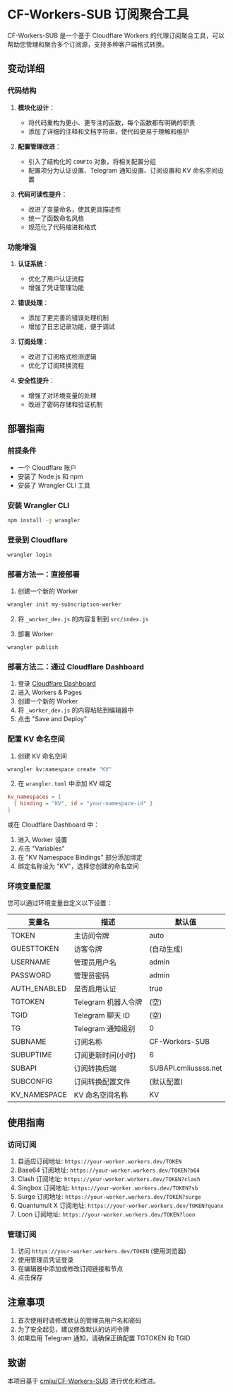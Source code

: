 # CF-Workers-SUB 订阅聚合工具

CF-Workers-SUB 是一个基于 Cloudflare Workers 的代理订阅聚合工具，可以帮助您管理和聚合多个订阅源，支持多种客户端格式转换。

## 变动详细

### 代码结构

1. **模块化设计**：
   - 将代码重构为更小、更专注的函数，每个函数都有明确的职责
   - 添加了详细的注释和文档字符串，使代码更易于理解和维护

2. **配置管理改进**：
   - 引入了结构化的 `CONFIG` 对象，将相关配置分组
   - 配置项分为认证设置、Telegram 通知设置、订阅设置和 KV 命名空间设置

3. **代码可读性提升**：
   - 改进了变量命名，使其更具描述性
   - 统一了函数命名风格
   - 规范化了代码缩进和格式

### 功能增强

1. **认证系统**：
   - 优化了用户认证流程
   - 增强了凭证管理功能

2. **错误处理**：
   - 添加了更完善的错误处理机制
   - 增加了日志记录功能，便于调试

3. **订阅处理**：
   - 改进了订阅格式检测逻辑
   - 优化了订阅转换流程

4. **安全性提升**：
   - 增强了对环境变量的处理
   - 改进了密码存储和验证机制

## 部署指南

### 前提条件

- 一个 Cloudflare 账户
- 安装了 Node.js 和 npm
- 安装了 Wrangler CLI 工具

### 安装 Wrangler CLI

```bash
npm install -g wrangler
```

### 登录到 Cloudflare

```bash
wrangler login
```

### 部署方法一：直接部署

1. 创建一个新的 Worker

```bash
wrangler init my-subscription-worker
```

2. 将 `_worker_dev.js` 的内容复制到 `src/index.js`

3. 部署 Worker

```bash
wrangler publish
```

### 部署方法二：通过 Cloudflare Dashboard

1. 登录 [Cloudflare Dashboard](https://dash.cloudflare.com/)
2. 进入 Workers & Pages
3. 创建一个新的 Worker
4. 将 `_worker_dev.js` 的内容粘贴到编辑器中
5. 点击 "Save and Deploy"

### 配置 KV 命名空间

1. 创建 KV 命名空间

```bash
wrangler kv:namespace create "KV"
```

2. 在 `wrangler.toml` 中添加 KV 绑定

```toml
kv_namespaces = [
  { binding = "KV", id = "your-namespace-id" }
]
```

或在 Cloudflare Dashboard 中：
1. 进入 Worker 设置
2. 点击 "Variables"
3. 在 "KV Namespace Bindings" 部分添加绑定
4. 绑定名称设为 "KV"，选择您创建的命名空间

### 环境变量配置

您可以通过环境变量自定义以下设置：

| 变量名 | 描述 | 默认值 |
|--------|------|--------|
| TOKEN | 主访问令牌 | auto |
| GUESTTOKEN | 访客令牌 | (自动生成) |
| USERNAME | 管理员用户名 | admin |
| PASSWORD | 管理员密码 | admin |
| AUTH_ENABLED | 是否启用认证 | true |
| TGTOKEN | Telegram 机器人令牌 | (空) |
| TGID | Telegram 聊天 ID | (空) |
| TG | Telegram 通知级别 | 0 |
| SUBNAME | 订阅名称 | CF-Workers-SUB |
| SUBUPTIME | 订阅更新时间(小时) | 6 |
| SUBAPI | 订阅转换后端 | SUBAPI.cmliussss.net |
| SUBCONFIG | 订阅转换配置文件 | (默认配置) |
| KV_NAMESPACE | KV 命名空间名称 | KV |

## 使用指南

### 访问订阅

1. 自适应订阅地址: `https://your-worker.workers.dev/TOKEN`
2. Base64 订阅地址: `https://your-worker.workers.dev/TOKEN?b64`
3. Clash 订阅地址: `https://your-worker.workers.dev/TOKEN?clash`
4. Singbox 订阅地址: `https://your-worker.workers.dev/TOKEN?sb`
5. Surge 订阅地址: `https://your-worker.workers.dev/TOKEN?surge`
6. Quantumult X 订阅地址: `https://your-worker.workers.dev/TOKEN?quanx`
7. Loon 订阅地址: `https://your-worker.workers.dev/TOKEN?loon`

### 管理订阅

1. 访问 `https://your-worker.workers.dev/TOKEN` (使用浏览器)
2. 使用管理员凭证登录
3. 在编辑器中添加或修改订阅链接和节点
4. 点击保存

## 注意事项

1. 首次使用时请修改默认的管理员用户名和密码
2. 为了安全起见，建议修改默认的访问令牌
3. 如果启用 Telegram 通知，请确保正确配置 TGTOKEN 和 TGID


## 致谢

本项目基于 [cmliu/CF-Workers-SUB](https://github.com/cmliu/CF-Workers-SUB) 进行优化和改进。
